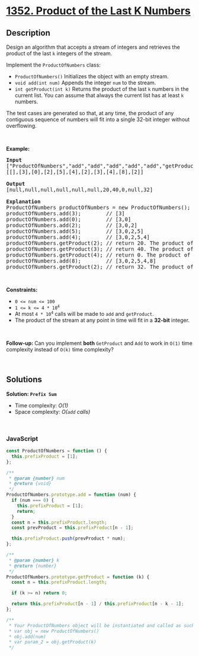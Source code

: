 # [1352. Product of the Last K Numbers](https://leetcode.com/problems/product-of-the-last-k-numbers)

## Description

<div class="elfjS" data-track-load="description_content"><p>Design an algorithm that accepts a stream of integers and retrieves the product of the last <code>k</code> integers of the stream.</p>

<p>Implement the <code>ProductOfNumbers</code> class:</p>

<ul>
	<li><code>ProductOfNumbers()</code> Initializes the object with an empty stream.</li>
	<li><code>void add(int num)</code> Appends the integer <code>num</code> to the stream.</li>
	<li><code>int getProduct(int k)</code> Returns the product of the last <code>k</code> numbers in the current list. You can assume that always the current list has at least <code>k</code> numbers.</li>
</ul>

<p>The test cases are generated so that, at any time, the product of any contiguous sequence of numbers will fit into a single 32-bit integer without overflowing.</p>

<p>&nbsp;</p>
<p><strong class="example">Example:</strong></p>

<pre><strong>Input</strong>
["ProductOfNumbers","add","add","add","add","add","getProduct","getProduct","getProduct","add","getProduct"]
[[],[3],[0],[2],[5],[4],[2],[3],[4],[8],[2]]

<strong>Output</strong>
[null,null,null,null,null,null,20,40,0,null,32]

<strong>Explanation</strong>
ProductOfNumbers productOfNumbers = new ProductOfNumbers();
productOfNumbers.add(3);        // [3]
productOfNumbers.add(0);        // [3,0]
productOfNumbers.add(2);        // [3,0,2]
productOfNumbers.add(5);        // [3,0,2,5]
productOfNumbers.add(4);        // [3,0,2,5,4]
productOfNumbers.getProduct(2); // return 20. The product of the last 2 numbers is 5 * 4 = 20
productOfNumbers.getProduct(3); // return 40. The product of the last 3 numbers is 2 * 5 * 4 = 40
productOfNumbers.getProduct(4); // return 0. The product of the last 4 numbers is 0 * 2 * 5 * 4 = 0
productOfNumbers.add(8);        // [3,0,2,5,4,8]
productOfNumbers.getProduct(2); // return 32. The product of the last 2 numbers is 4 * 8 = 32 
</pre>

<p>&nbsp;</p>
<p><strong>Constraints:</strong></p>

<ul>
	<li><code>0 &lt;= num &lt;= 100</code></li>
	<li><code>1 &lt;= k &lt;= 4 * 10<sup>4</sup></code></li>
	<li>At most <code>4 * 10<sup>4</sup></code> calls will be made to <code>add</code> and <code>getProduct</code>.</li>
	<li>The product of the stream at any point in time will fit in a <strong>32-bit</strong> integer.</li>
</ul>

<p>&nbsp;</p>
<strong>Follow-up: </strong>Can you implement <strong>both</strong> <code>GetProduct</code> and <code>Add</code> to work in <code>O(1)</code> time complexity instead of <code>O(k)</code> time complexity?</div>

<p>&nbsp;</p>

## Solutions

**Solution: `Prefix Sum`**

- Time complexity: <em>O(1)</em>
- Space complexity: <em>O(`add` calls)</em>

<p>&nbsp;</p>

### **JavaScript**

```js
const ProductOfNumbers = function () {
  this.prefixProduct = [1];
};

/**
 * @param {number} num
 * @return {void}
 */
ProductOfNumbers.prototype.add = function (num) {
  if (num === 0) {
    this.prefixProduct = [1];
    return;
  }
  const n = this.prefixProduct.length;
  const prevProduct = this.prefixProduct[n - 1];

  this.prefixProduct.push(prevProduct * num);
};

/**
 * @param {number} k
 * @return {number}
 */
ProductOfNumbers.prototype.getProduct = function (k) {
  const n = this.prefixProduct.length;

  if (k >= n) return 0;

  return this.prefixProduct[n - 1] / this.prefixProduct[n - k - 1];
};

/**
 * Your ProductOfNumbers object will be instantiated and called as such:
 * var obj = new ProductOfNumbers()
 * obj.add(num)
 * var param_2 = obj.getProduct(k)
 */
```
